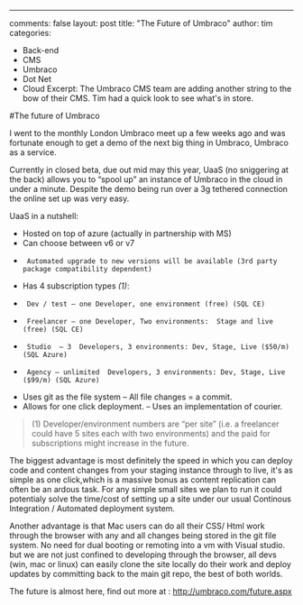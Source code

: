 ---
comments: false
layout: post
title: "The Future of Umbraco"
author: tim
categories:
- Back-end
- CMS
- Umbraco
- Dot Net
- Cloud
Excerpt: The Umbraco CMS team are adding another string to the bow of their CMS. Tim had a quick look to see what's in store.


#The future of Umbraco

I went to the monthly London Umbraco meet up a few weeks ago and was fortunate enough to get a demo of the next big thing in Umbraco, Umbraco as a service. 
 
Currently in closed beta, due out mid may this year, UaaS (no sniggering at the back)  allows you to “spool up” an instance of Umbraco in the cloud in under a minute. Despite the demo being run over a 3g tethered connection the online set up was very easy.

UaaS in a nutshell:
*	Hosted on top of azure (actually in partnership with MS)
*	Can choose between v6 or v7
 *		Automated upgrade to new versions will be available (3rd party package compatibility dependent)
*	Has 4 subscription types *(1)*:
 *		Dev / test – one Developer, one environment (free) (SQL CE)
 *		Freelancer – one Developer, Two environments:  Stage and live (free) (SQL CE)
 *		Studio  – 3  Developers, 3 environments: Dev, Stage, Live ($50/m) (SQL Azure)
 *		Agency – unlimited  Developers, 3 environments: Dev, Stage, Live ($99/m) (SQL Azure)
*	Uses git as the file system – All file changes = a commit.
*	Allows for one click deployment. – Uses an implementation of courier.
 
>(1) Developer/environment numbers are “per site” (i.e. a freelancer could have 5 sites each with two environments) and the paid for subscriptions might increase in the future.
 
The biggest advantage is most definitely the speed in which you can deploy code and content changes from your staging instance through to live, it's as simple as one click,which is a massive bonus as content replication can often be an ardous task. For any simple small sites we plan to run it could potentialy solve the time/cost of setting up a site under our usual Continous Integration / Automated deployment system. 

Another advantage is that Mac users can do all their CSS/ Html work through the browser with any and all changes being stored in the git file system. No need for dual booting or remoting into a vm with Visual studio. but we are not just confined to developing through the browser, all devs (win, mac or linux) can easily clone the site locally do their work and deploy updates by committing back to the main git repo, the best of both worlds.
 
The future is almost here, find out more at : http://umbraco.com/future.aspx

